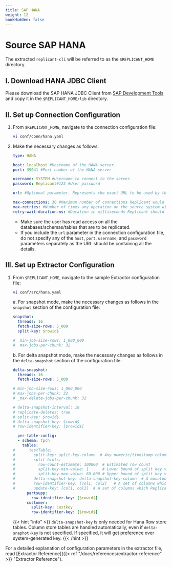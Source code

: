 ```yaml
---
title: SAP HANA
weight: 12
bookHidden: false
---
```


# Source SAP HANA

The extracted `replicant-cli` will be referred to as the `$REPLICANT_HOME` directory.

## I. Download HANA JDBC Client

Please download the SAP HANA JDBC Client from [SAP Development Tools](https://tools.hana.ondemand.com/#hanatools) and copy it in the `$REPLICANT_HOME/lib` directory.

## II. Set up Connection Configuration

1. From `$REPLICANT_HOME`, navigate to the connection configuration file:
    ```BASH
    vi conf/conn/hana.yaml
    ```

2. Make the necessary changes as follows:
    ```YAML
    type: HANA

    host: localhost #Hostname of the HANA server
    port: 39041 #Port number of the HANA server

    username: SYSTEM #Username to connect to the server. 
    password: Replicant#123 #User password

    url: #Optional parameter. Represents the exact URL to be used by the JDBC driver to connect to the source.

    max-connections: 30 #Maximum number of connections Replicant would use to fetch data from source Hana.
    max-retries: #Number of times any operation on the source system will be re-attempted on failures.
    retry-wait-duration-ms: #Duration in milliseconds Replicant should wait before performing then next retry of a failed operation.
    ```

    - Make sure the user has read access on all the databases/schemas/tables that are to be replicated.
    - If you include the `url` parameter in the connection configuration file, do not specify any of the `host`, `port`, `username`, and `password` parameters separately as the URL should be containing all the details.

## III. Set up Extractor Configuration

1. From `$REPLICANT_HOME`, navigate to the sample Extractor configuration file:
   ```BASH
   vi conf/src/hana.yaml
   ```
    a. For snapshot mode, make the necessary changes as follows in the `snapshot` section of the configuration file:

    ```YAML
    snapshot:
      threads: 16
      fetch-size-rows: 5_000
      split-key: $rowid$

    #  min-job-size-rows: 1_000_000
    #  max-jobs-per-chunk: 32
      ```

    b. For delta snapshot mode, make the necessary changes as follows in the `delta-snapshot` section of the configuration file:

    ```YAML
    delta-snapshot:
      threads: 16
      fetch-size-rows: 5_000

    # min-job-size-rows: 1_000_000
    # max-jobs-per-chunk: 32
    # _max-delete-jobs-per-chunk: 32

    # delta-snapshot-interval: 10
    # replicate-deletes: true
    # split-key: $rowid$
    # delta-snapshot-key: $rowid$
    # row-identifier-key: [$rowid$]

      per-table-config:
      - schema: tpch
        tables:
    #      testTable:
    #        split-key: split-key-column  # Any numeric/timestamp column with sufficiently large number of distincts
    #        split-hints:
    #          row-count-estimate: 100000  # Estimated row count
    #          split-key-min-value: 1      # Lower bound of split key value
    #          split-key-max-value: 60_000 # Upper bound of split key value, if specified Replicant will leverage and avoid querying source database for the same
    #        delta-snapshot-key: delta-snapshot-key-column  # A monotonic increasing numeric/timestamp column which gets new value on each INSERT/UPDATE
    #        row-identifier-key: [col1, col2]   # A set of columns which uniquely identify a row
    #        update-key: [col1, col2]  # A set of columns which Replicant should use to perform deletes/updates during incremental replication
          partsupp:
            row-identifier-key: [$rowid$]
          customer:
            split-key: custkey
            row-identifier-key: [$rowid$]
    ```
  
    {{< hint "info" >}} `delta-snapshot-key` is only needed for Hana Row store tables. Column store tables are handled automatically, even if `delta-snaphot-key` is not specified. If specified, it will get preference over system-generated key. {{< /hint >}}

 For a detailed explanation of configuration parameters in the extractor file, read [Extractor Reference]({{< ref "/docs/references/extractor-reference" >}} "Extractor Reference").